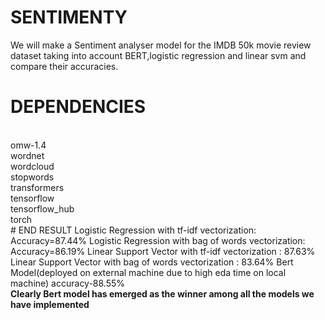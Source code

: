 # SENTIMENTY
We will make a Sentiment analyser model for the IMDB 50k movie review dataset taking into account BERT,logistic regression and linear svm and compare their accuracies.
# DEPENDENCIES
<br>
omw-1.4
<br>
wordnet
<br>
wordcloud
<br>
stopwords
<br>
transformers
<br>
tensorflow
<br>
tensorflow_hub
<br>
torch
<br>
# END RESULT
Logistic Regression with tf-idf vectorization: Accuracy=87.44%
Logistic Regression with bag of words vectorization: Accuracy=86.19%
Linear Support Vector with tf-idf vectorization : 87.63%
Linear Support Vector with bag of words vectorization : 83.64%
Bert Model(deployed on external machine due to high eda time on local machine) accuracy-88.55%<br>
<b>Clearly Bert model has emerged as the winner among all the models we have implemented
